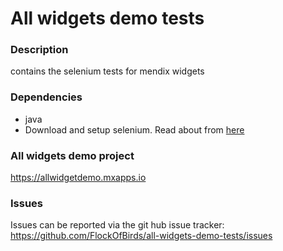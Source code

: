 # All widgets demo tests
### Description

contains the selenium tests for mendix widgets

### Dependencies
* java
* Download and setup selenium. Read about from [here](http://www.seleniumhq.org)


### All widgets demo project

https://allwidgetdemo.mxapps.io

### Issues

Issues can be reported via the git hub issue tracker:
https://github.com/FlockOfBirds/all-widgets-demo-tests/issues
